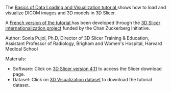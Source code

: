 

The <a href="https://spujol.github.io/SlicerVisualizationTutorial/SlicerVisualizationTutorial_SoniaPujol.pdf" target="_blank"> Basics of Data Loading and Visualization tutorial </a>  shows how to load and visualize DICOM images and 3D models in 3D Slicer.

A <a href="https://github.com/spujol/SlicerVisualizationTutorial/blob/master/SlicerVisualizationTutorial_SoniaPujol.pdf" target="_blank"> French version of the tutorial  </a> has been developed through the [3D Slicer internationalization project](https://chanzuckerberg.com/eoss/proposals/3d-slicer-in-my-language-internationalization-and-usability-improvements/) funded by the Chan Zuckerberg Initiative. 

Author:
Sonia Pujol, Ph.D, Director of 3D Slicer Training & Education, Assistant Professor of Radiology, Brigham and Women's Hospital, Harvard Medical School


Materials:
* Software: Click on [3D Slicer version 4.11](https://download.slicer.org/) to access the Slicer download page.
* Dataset: Click on [3D Visualization dataset](https://www.dropbox.com/s/03emcqnlec4t2s5/3DVisualizationDataset.zip?dl=1) to download the tutorial dataset.

